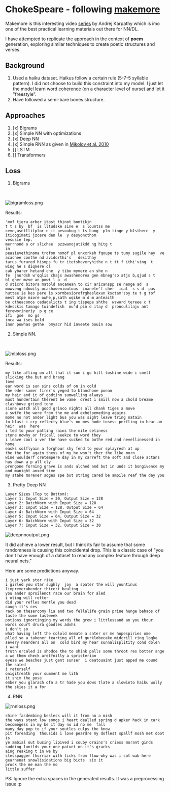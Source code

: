 # ChokeSpeare - following [makemore](https://github.com/karpathy/makemore)
Makemore is this interesting video [series](https://www.youtube.com/playlist?list=PLAqhIrjkxbuWI23v9cThsA9GvCAUhRvKZ) by Andrej Karpathy which is imo one of the best practical learning materials out there for NN/DL.

I have attempted to replicate the approach in the context of **poem** generation, exploring similar techniques to create poetic structures and verses.

## Background
1. Used a haiku dataset. Haikus follow a certain rule (5-7-5 syllable pattern). I did not choose to build this constraint into my model. I just let the model learn word coherence (on a character level of ourse) and let it "freestyle".
2. Have followed a semi-bare bones structure.

## Approaches
1. [x] Bigrams
2. [x] Simple NN with optimizations
3. [x] Deep NN
4. [x] Simple RNN as given in [Mikolov et al. 2010](https://www.fit.vut.cz/research/group/speech/public/publi/2010/mikolov_interspeech2010_IS100722.pdf)
5. [] LSTM
7. [] Transformers

## Loss
1. Bigrams
<br/>

![bigramloss.png](./assets/bigramloss.png)

Results:
```
'mof tieru arber itost thinot bontikin
t t s by  bf  is lltudske sine e  s lountss me
ceve,usetllitplor n it pesoubug t ts bung  pln tinge y blsthere  y iticogimati jzcere den le  y desyoncthom
vesusie tep.
merrnond o or slichee  pzzwanojutikdd ng hitg t
in
peasievethinoma trofon nomof pl unxxrkeh fqoupe ts tumy sugile hay  ve acachee conthe nd avidorthi's   desithay
tarus furured hismps fu tr itetsheveryhithe n t tt f ithi'ving  t   wing he s diqnere cl
cak ybarer hetand che  y tibo mymere an she n
fe  jnordsh w'qqlis chajs awashenorea gen mbneg'so atjs b,qjud s t
bl gher mzve an powi l a  d
d sticrd bitora matold ancamean to cir aricanspp se nenge ad  s mowveng ndowily ocashxwenioutous  inanete'f cher  icat  s s d  pas huttee ie kes pere is xormbesiorofrghesloxun ksctam'soy te t g tof mest atpe miore owhe,p,sath wqike m d m anteaith
be ctheaconos cedadalicts t ing tispepe shthe  wsword tereee c t kdesckis tamago twindefish  mu'd pin d itay d  pronculilaju ant fereworineriy  p g ce
ifi  gse  mo gs
inca wa ises bold
inon powhas gethe  bmyacr hid inveete bouin sow
```

2. Simple NN.
<br/>

![mlploss.png](./assets/mlploss.png)

Results:
```
my like afting on all that it sun i go hill toshine wide i smell slicking the but and brang 
love 
ear word is sun sins colds of on in cold 
the eder samer firer's yeged to blanchone poean 
my hair and it of godtinn sumwelling always 
must hundertain therent be vame  drest i smill now a chold breame clashbove griend tone 
sione watch all good grinco nights all chank tiges a move  
a swife the were from the me and exhelpemeding agains  
mome no not ander light bus you was sight leave tring natain  
to blast i cry reflecty blue's no mes hode tosess perfling in hear am heir  was  here 
i ted to your patting rains the mile celiness 
stone nowhy or fricall seekze to word they 
i leave cool a ver the have sucked to bothe red and nevellinessed in home 
easks solflyain a forghour shy fend to your splayresh at up 
the the for again theys of my he won't ther the like morn 
wine woulderf cretempere day in my carreft the soft and close actans has down a p all cly 
prengone forning grave is ands alched and but in unds it bongivence my and manight anxed time 
my stake morever soges spe but string cared be ampile reaf the day you 
```

3. Pretty Deep NN 
```
Layer Sizes (Top to Bottom):
Layer 1: Input Size = 30, Output Size = 128
Layer 2: BatchNorm with Input Size = 128
Layer 3: Input Size = 128, Output Size = 64
Layer 4: BatchNorm with Input Size = 64
Layer 5: Input Size = 64, Output Size = 32
Layer 6: BatchNorm with Input Size = 32
Layer 7: Input Size = 32, Output Size = 30
```

![deepnnoutput.png](./assets/deepnnoutput.png)


It did achieve a lower result, but I think its fair to assume that some randomness is causing this coincidental drop. This is a classic case of "you don't have enough of a dataset to read any complex feature through deep neural nets."

Here are some predictions anyway.
```
i just yark stor rike 
i girled you star sughly  joy  a spater the will yountinus limpremerubender thicert beuling 
you ander sproilenot race our brain for aled 
i oting will retter 
did your refles mentle you dead 
caugh it's ces 
rack on thesercomy lia and two fellalife grain prine hunge behaos of taste the some lastweek 
potions ignortinging my words the grow i littlessand an you thour words court drura goodles advhs 
i don't so 
what having left the colold memate a sater or me hopespiries ome 
plled so a takener tearting all of gurklobecake midcrill ring loqke severy nearders all on  cold bird my hear sunnalisplitity cond dolen 
i want 
truth orcaled is shodce the to shink palls some throot res botter ange 
a we them check aretfnilly a spristerian 
eyese we beaches just gent sunser  i deatouaint just apped me cound the sated 
i reterself 
onigitreath your summent me lith 
it shim the pose 
ember you glarach ofn a tr hade you dows tlate a slowinto haiku wolly the skies it a for
```



4. RNN

![rnnloss.png](./assets/rnnloss.png)

```
shine fasdembing besless will it from no a mish 
the ways stant low songs i heart dealled spring d apker hack in cark becomegess in my be it day no id no me  fall 
many day pop to if your soutles culps the know 
pit foreading  thousids i love peardre my doflest spallf mosh met doot is 
ye ambial out busing lipived i couby orains's criess morant ginds sudding luntlds your one patuet on it's gracks 
aing reaking t in we by 
slesspagger thurriar with licks from flow why was i sot wab here 
gearnenat snowlisidations big bicts  six it 
prock the me man the mo 
little suffer 
```

PS: Ignore the extra spaces in the generated results. It was a preprocessing issue :p
